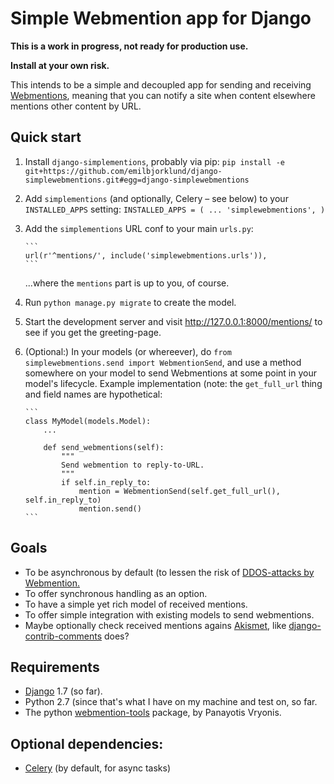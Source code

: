 # Simple Webmention app for Django

**This is a work in progress, not ready for production use.** 

**Install at your own risk.**

This intends to be a simple and decoupled app for sending and receiving 
[Webmentions](http://indiewebcamp.com/Webmention), meaning that you can notify a 
site when content elsewhere mentions other content by URL.

## Quick start

1. Install `django-simplementions`, probably via pip: `pip install -e git+https://github.com/emilbjorklund/django-simplewebmentions.git#egg=django-simplewebmentions`
2. Add `simplementions` (and optionally, Celery – see below) to your `INSTALLED_APPS` setting:
       ```
       INSTALLED_APPS = (
            ...
            'simplewebmentions',
       )
       ```
3. Add the `simplementions` URL conf to your main `urls.py`:

       ```
       url(r'^mentions/', include('simplewebmentions.urls')),
       ```
   
   ...where the `mentions` part is up to you, of course.
4. Run `python manage.py migrate` to create the model.
5. Start the development server and visit http://127.0.0.1:8000/mentions/
   to see if you get the greeting-page.
6. (Optional:) In your models (or whereever), do 
   `from simplewebmentions.send import WebmentionSend`, and use a method somewhere
   on your model to send Webmentions at some point in your model's lifecycle.
   Example implementation (note: the `get_full_url` thing and field names are
   hypothetical:

       ```
       class MyModel(models.Model):
           ...

           def send_webmentions(self):
               """
               Send webmention to reply-to-URL.
               """
               if self.in_reply_to:
                   mention = WebmentionSend(self.get_full_url(), self.in_reply_to)
                   mention.send()
       ```

## Goals

- To be asynchronous by default (to lessen the risk of [DDOS-attacks by Webmention.](http://indiewebcamp.com/DDOS)
- To offer synchronous handling as an option.
- To have a simple yet rich model of received mentions.
- To offer simple integration with existing models to send webmentions.
- Maybe optionally check received mentions agains [Akismet](http://akismet.com/), 
  like [django-contrib-comments](https://github.com/django/django-contrib-comments) does?

## Requirements 

- [Django](https://djangoproject.com/) 1.7 (so far).
- Python 2.7 (since that's what I have on my machine and test on, so far.
- The python [webmention-tools](https://github.com/vrypan/webmention-tools) package, by Panayotis Vryonis.

## Optional dependencies:

- [Celery](http://celery.readthedocs.org/en/latest/index.html) (by default, for async tasks)
